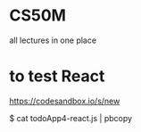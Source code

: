 # CS50M
all lectures in one place

# to test React

https://codesandbox.io/s/new


$ cat todoApp4-react.js | pbcopy
